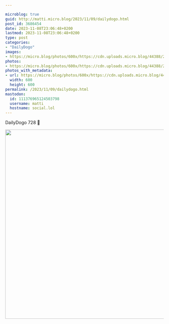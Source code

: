 ```yaml
---

microblog: true
guid: http://matti.micro.blog/2023/11/09/dailydogo.html
post_id: 3686454
date: 2023-11-08T23:06:48+0200
lastmod: 2023-11-08T23:06:48+0200
type: post
categories:
- "DailyDogo"
images:
- https://micro.blog/photos/600x/https://cdn.uploads.micro.blog/44388/2023/90fbed729fe944e69b69ad6b7f2f14d4.jpg
photos:
- https://micro.blog/photos/600x/https://cdn.uploads.micro.blog/44388/2023/90fbed729fe944e69b69ad6b7f2f14d4.jpg
photos_with_metadata:
- url: https://micro.blog/photos/600x/https://cdn.uploads.micro.blog/44388/2023/90fbed729fe944e69b69ad6b7f2f14d4.jpg
  width: 600
  height: 600
permalink: /2023/11/09/dailydogo.html
mastodon:
  id: 111376965124503798
  username: matti
  hostname: social.lol
---
```

DailyDogo 728 🐶

<img src="https://micro.blog/photos/600x/https://blog.martin-haehnel.de/uploads/2023/90fbed729fe944e69b69ad6b7f2f14d4.jpg" width="600" height="600" alt="" />
